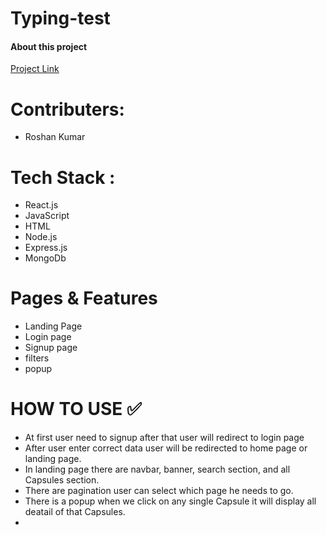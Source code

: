 # Typing-test
<h4>About this project</h4>
<a target="_blank" href="https://spacex11.netlify.app/">Project Link</a>

<h1>Contributers:</h1>
<ul>
  <li>Roshan Kumar</li>
</ul>
<h1>Tech Stack :</h1>
<ul> 
  <li>React.js</li>
  <li>JavaScript</li>
  <li>HTML</li>
  <li>Node.js</li>
  <li>Express.js</li>
  <li>MongoDb</li>
</ul>

<h1>Pages & Features</h1>
<ul> 
  <li>Landing Page</li>
<li>Login page</li>
<li>Signup page</li>
  <li>filters</li>
  <li>popup</li>
</ul>
<h1>HOW TO USE ✅</h1>
<ul>
  <li>At first user need to signup after that user will redirect to login page</li>
  <li>After user enter correct data user will be redirected to home page or landing page.</li>
  <li>In landing page there are navbar, banner, search section, and all Capsules section.</li>
  <li>There are pagination user can select which page he needs to go.</li>
  <li>There is a popup when we click on any single Capsule it will display all deatail of that Capsules.<li/>
</ul>
